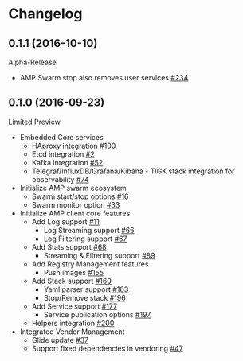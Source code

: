 # Changelog

## 0.1.1 (2016-10-10)
Alpha-Release
* AMP Swarm stop also removes user services [#234](https://github.com/appcelerator/amp/pull/234)

## 0.1.0 (2016-09-23)

Limited Preview

* Embedded Core services
  * HAproxy integration [#100](https://github.com/appcelerator/amp/pull/100)
  * Etcd integration [#2](https://github.com/appcelerator/amp/pull/2)
  * Kafka integration [#52](https://github.com/appcelerator/amp/pull/52)
  * Telegraf/InfluxDB/Grafana/Kibana - TIGK stack integration for observability [#74](https://github.com/appcelerator/amp/pull/74)
* Initialize AMP swarm ecosystem
  * Swarm start/stop options [#16](https://github.com/appcelerator/amp/pull/16)
  * Swarm monitor option [#33](https://github.com/appcelerator/amp/pull/33)
* Initialize AMP client core features
  * Add Log support [#11](https://github.com/appcelerator/amp/issues/11)
    * Log Streaming support [#66](https://github.com/appcelerator/amp/pull/66)
    * Log Filtering support [#67](https://github.com/appcelerator/amp/pull/67)
  * Add Stats support [#68](https://github.com/appcelerator/amp/pull/68)
    * Streaming & Filtering support [#89](https://github.com/appcelerator/amp/pull/89)
  * Add Registry Management features
    * Push images [#155](https://github.com/appcelerator/amp/pull/155)
  * Add Stack support [#160](https://github.com/appcelerator/amp/pull/160)
    * Yaml parser support [#163](https://github.com/appcelerator/amp/pull/163)
    * Stop/Remove stack [#196](https://github.com/appcelerator/amp/pull/196)
  * Add Service support [#177](https://github.com/appcelerator/amp/pull/177)
    * Service publication options [#197](https://github.com/appcelerator/amp/pull/197)
  * Helpers integration [#200](https://github.com/appcelerator/amp/pull/200)
* Integrated Vendor Management
  * Glide update [#37](https://github.com/appcelerator/amp/pull/37)
  * Support fixed dependencies in vendoring [#47](https://github.com/appcelerator/amp/pull/47)
